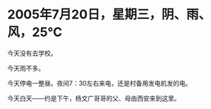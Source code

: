 # 2005年7月20日，星期三，阴、雨、风，25℃
今天没有去学校。

今天雨不多。

今天停电一整昼。夜间7：30左右来电，还是村备用发电机发的电。

今天白天——约是下午，杨文广哥哥的父、母由西安来到这里。

